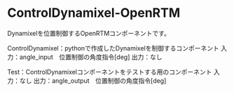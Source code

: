 # ControlDynamixel-OpenRTM

Dynamixelを位置制御するOpenRTMコンポーネントです。


ControlDynamixel：pythonで作成したDynamixelを制御するコンポーネント
入力：angle_input　位置制御の角度指令[deg]
出力：なし

Test：ControlDynamixelコンポーネントをテストする用のコンポーネント
入力：なし
出力：angle_output　位置制御の角度指令[deg]
